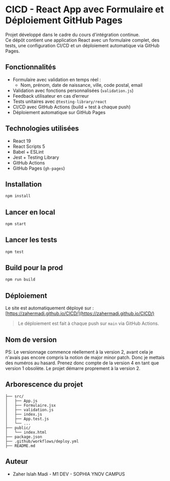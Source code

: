 # CICD - React App avec Formulaire et Déploiement GitHub Pages

Projet développé dans le cadre du cours d'intégration continue.  
Ce dépôt contient une application React avec un formulaire complet, des tests, une configuration CI/CD et un déploiement automatique via GitHub Pages.

## Fonctionnalités

- Formulaire avec validation en temps réel :
  - Nom, prénom, date de naissance, ville, code postal, email
- Validation avec fonctions personnalisées (`validation.js`)
- Feedback utilisateur en cas d’erreur
- Tests unitaires avec `@testing-library/react`
- CI/CD avec GitHub Actions (build + test à chaque push)
- Déploiement automatique sur GitHub Pages

## Technologies utilisées

- React 19
- React Scripts 5
- Babel + ESLint
- Jest + Testing Library
- GitHub Actions
- GitHub Pages (`gh-pages`)

## Installation

```bash
npm install
```

## Lancer en local

```bash
npm start
```

## Lancer les tests

```bash
npm test
```

## Build pour la prod

```bash
npm run build
```

## Déploiement

Le site est automatiquement déployé sur :  
[https://zahermadi.github.io/CICD/](https://zahermadi.github.io/CICD/)

> Le déploiement est fait à chaque push sur `main` via GitHub Actions.

## Nom de version
PS: Le versionnage commence réellement à la version 2, avant cela je n'avais pas encore compris la notion de major minor patch. Donc je mettais des numéros au hasard.
Prenez donc compte de la version 4 en tant que version 1 obsolète. Le projet démarre proprement à la version 2.

## Arborescence du projet

```
├── src/
│   ├── App.js
│   ├── Formulaire.jsx
│   ├── validation.js
│   ├── index.js
│   ├── App.test.js
│   └── ...
├── public/
│   └── index.html
├── package.json
├── .github/workflows/deploy.yml
├── README.md
```

## Auteur

- Zaher Islah Madi - M1 DEV - SOPHIA YNOV CAMPUS
